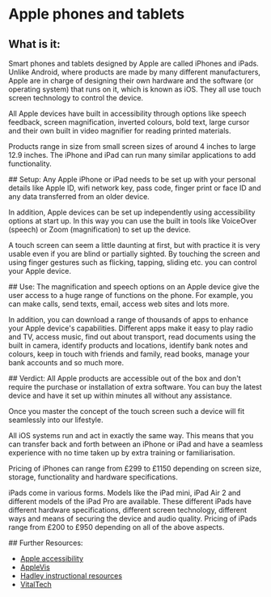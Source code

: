 # Apple phones and tablets

## What is it: 
Smart phones and tablets designed by Apple are called iPhones and iPads. Unlike Android, where products are made by many different manufacturers, Apple are in charge of designing their own hardware and the software (or operating system) that runs on it, which is known as iOS. They all use touch screen technology to control the device.

All Apple devices have built in accessibility through options like speech feedback, screen magnification, inverted colours, bold text, large cursor and their own built in video magnifier for reading printed materials.

Products range in size from small screen sizes of around 4 inches to large 12.9 inches. The iPhone and iPad can run many similar applications to add functionality.

## Setup:
Any Apple iPhone or iPad needs to be set up with your personal details like Apple ID, wifi network key, pass code, finger print or face ID and any data transferred from an older device.

In addition, Apple devices can be set up independently using accessibility options at start up. In this way you can use the built in tools like VoiceOver (speech) or Zoom (magnification) to set up the device.

A touch screen can seem a little daunting at first, but with practice it is very usable even if you are blind or partially sighted. By touching the screen and using finger gestures such as flicking, tapping, sliding etc. you can control your Apple device.

## Use:
The magnification and speech options on an Apple device give the user access to a huge range of functions on the phone. For example, you can make calls, send texts, email, access web sites and lots more.

In addition, you can download a range of thousands of apps to enhance your Apple device's capabilities. Different apps make it easy to play radio and TV, access music, find out about transport, read documents using the built in camera, identify products and locations, identify bank notes and colours, keep in touch with friends and family, read books, manage your bank accounts and so much more.

## Verdict:
All Apple products are accessible out of the box and don't require the purchase or installation of extra software. You can buy the latest device and have it set up within minutes all without any assistance.

Once you master the concept of the touch screen such a device will fit seamlessly into our lifestyle.

All iOS systems run and act in exactly the same way. This means that you can transfer back and forth between an iPhone or iPad and have a seamless experience with no time taken up by extra training or familiarisation.

Pricing of iPhones can range from £299 to £1150 depending on screen size, storage, functionality and hardware specifications.

iPads come in various forms. Models like the iPad mini, iPad Air 2 and different models of the iPad Pro are available. These different iPads have different hardware specifications, different screen technology, different ways and means of securing the device and audio quality. Pricing of iPads range from £200 to £950 depending on all of the above aspects.

## Further Resources: 
* [Apple accessibility](https://www.apple.com/uk/accessibility/)
* [AppleVis](https://www.applevis.com/)
* [Hadley instructional resources](https://www.hadley.edu/instructionalvideos.asp#iFocus)
* [VitalTech](https://www.vitaltech.org.uk/theme/smartphone-screen-readers/)
